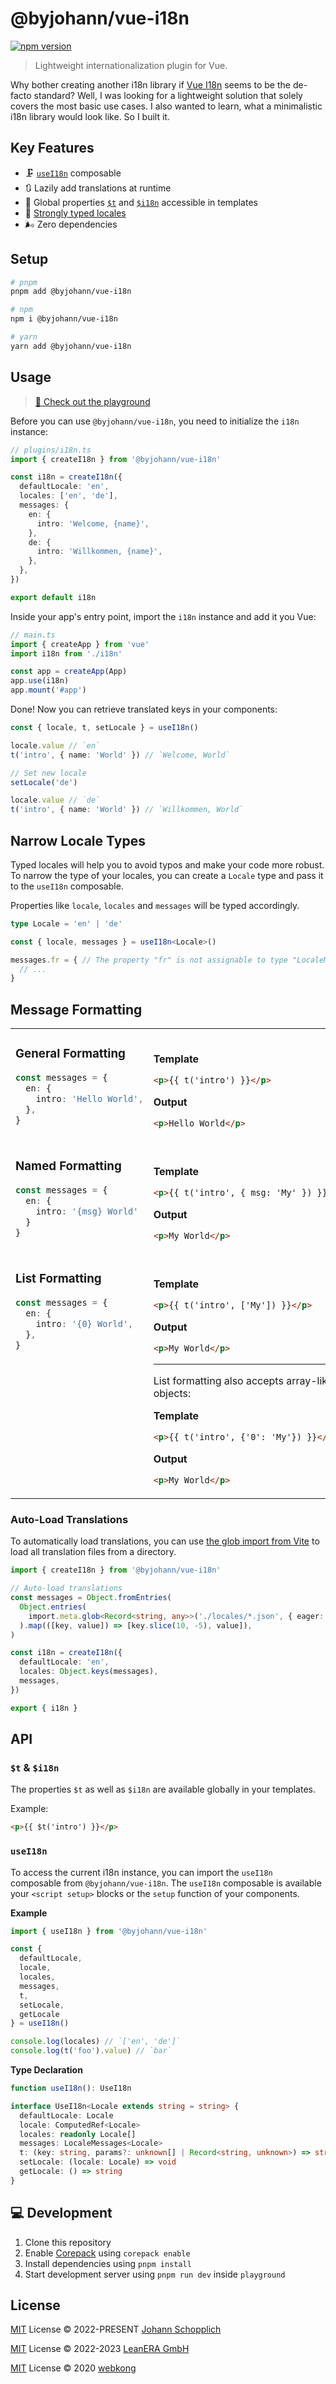 # @byjohann/vue-i18n

[![npm version](https://img.shields.io/npm/v/@byjohann/vue-i18n?color=a1b858&label=)](https://www.npmjs.com/package/@byjohann/vue-i18n)

> Lightweight internationalization plugin for Vue.

Why bother creating another i18n library if [Vue I18n](https://vue-i18n.intlify.dev) seems to be the de-facto standard? Well, I was looking for a lightweight solution that solely covers the most basic use cases. I also wanted to learn, what a minimalistic i18n library would look like. So I built it.

## Key Features

- 🗜 [`useI18n`](#usei18n) composable
- 🔃 Lazily add translations at runtime
- 📯 Global properties [`$t`](#t--i18n) and [`$i18n`](#t--i18n) accessible in templates
- 🦾 [Strongly typed locales](#narrow-locale-types)
- 🌬️ Zero dependencies

## Setup

```bash
# pnpm
pnpm add @byjohann/vue-i18n

# npm
npm i @byjohann/vue-i18n

# yarn
yarn add @byjohann/vue-i18n
```

## Usage

> [📖 Check out the playground](./playground/)

Before you can use `@byjohann/vue-i18n`, you need to initialize the `i18n` instance:

```ts
// plugins/i18n.ts
import { createI18n } from '@byjohann/vue-i18n'

const i18n = createI18n({
  defaultLocale: 'en',
  locales: ['en', 'de'],
  messages: {
    en: {
      intro: 'Welcome, {name}',
    },
    de: {
      intro: 'Willkommen, {name}',
    },
  },
})

export default i18n
```

Inside your app's entry point, import the `i18n` instance and add it you Vue:

```ts
// main.ts
import { createApp } from 'vue'
import i18n from './i18n'

const app = createApp(App)
app.use(i18n)
app.mount('#app')
```

Done! Now you can retrieve translated keys in your components:

```ts
const { locale, t, setLocale } = useI18n()

locale.value // `en`
t('intro', { name: 'World' }) // `Welcome, World`

// Set new locale
setLocale('de')

locale.value // `de`
t('intro', { name: 'World' }) // `Willkommen, World`
```

## Narrow Locale Types

Typed locales will help you to avoid typos and make your code more robust. To narrow the type of your locales, you can create a `Locale` type and pass it to the `useI18n` composable.

Properties like `locale`, `locales` and `messages` will be typed accordingly.

```ts
type Locale = 'en' | 'de'

const { locale, messages } = useI18n<Locale>()

messages.fr = { // The property "fr" is not assignable to type "LocaleMessages<Locale>".
  // ...
}
```

## Message Formatting

<table><tr><td width="500px" valign="top">

### General Formatting

```ts
const messages = {
  en: {
    intro: 'Hello World',
  },
}
```

</td><td width="500px"><br>

**Template**

```html
<p>{{ t('intro') }}</p>
```

**Output**

```html
<p>Hello World</p>
```

</td></tr><tr><td width="500px" valign="top">

### Named Formatting

```ts
const messages = {
  en: {
    intro: '{msg} World'
  }
}
```

</td><td width="500px"><br>

**Template**

```html
<p>{{ t('intro', { msg: 'My' }) }}</p>
```

**Output**

```html
<p>My World</p>
```

</td></tr><tr><td width="500px" valign="top">

### List Formatting

```ts
const messages = {
  en: {
    intro: '{0} World',
  },
}
```

</td><td width="500px"><br>

**Template**

```html
<p>{{ t('intro', ['My']) }}</p>
```

**Output**

```html
<p>My World</p>
```

---

List formatting also accepts array-like objects:

**Template**

```html
<p>{{ t('intro', {'0': 'My'}) }}</p>
```

**Output**

```html
<p>My World</p>
```

</td></tr></table>

### Auto-Load Translations

To automatically load translations, you can use [the glob import from Vite](https://vitejs.dev/guide/features.html#glob-import) to load all translation files from a directory.

```ts
import { createI18n } from '@byjohann/vue-i18n'

// Auto-load translations
const messages = Object.fromEntries(
  Object.entries(
    import.meta.glob<Record<string, any>>('./locales/*.json', { eager: true }),
  ).map(([key, value]) => [key.slice(10, -5), value]),
)

const i18n = createI18n({
  defaultLocale: 'en',
  locales: Object.keys(messages),
  messages,
})

export { i18n }
```

## API

### `$t` & `$i18n`

The properties `$t` as well as `$i18n` are available globally in your templates.

Example:

```html
<p>{{ $t('intro') }}</p>
```

### `useI18n`

To access the current i18n instance, you can import the `useI18n` composable from `@byjohann/vue-i18n`. The `useI18n` composable is available your `<script setup>` blocks or the `setup` function of your components.

**Example**

```ts
import { useI18n } from '@byjohann/vue-i18n'

const {
  defaultLocale,
  locale,
  locales,
  messages,
  t,
  setLocale,
  getLocale
} = useI18n()

console.log(locales) // `['en', 'de']`
console.log(t('foo').value) // `bar`
```

**Type Declaration**

```ts
function useI18n(): UseI18n

interface UseI18n<Locale extends string = string> {
  defaultLocale: Locale
  locale: ComputedRef<Locale>
  locales: readonly Locale[]
  messages: LocaleMessages<Locale>
  t: (key: string, params?: unknown[] | Record<string, unknown>) => string
  setLocale: (locale: Locale) => void
  getLocale: () => string
}
```

## 💻 Development

1. Clone this repository
2. Enable [Corepack](https://github.com/nodejs/corepack) using `corepack enable`
3. Install dependencies using `pnpm install`
4. Start development server using `pnpm run dev` inside `playground`

## License

[MIT](./LICENSE) License © 2022-PRESENT [Johann Schopplich](https://github.com/johannschopplich)

[MIT](./LICENSE) License © 2022-2023 [LeanERA GmbH](https://github.com/leanera)

[MIT](./LICENSE) License © 2020 [webkong](https://github.com/webkong)
